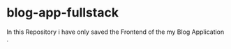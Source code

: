 # blog-app-fullstack
In this Repository i have only saved the Frontend of the my Blog Application .

